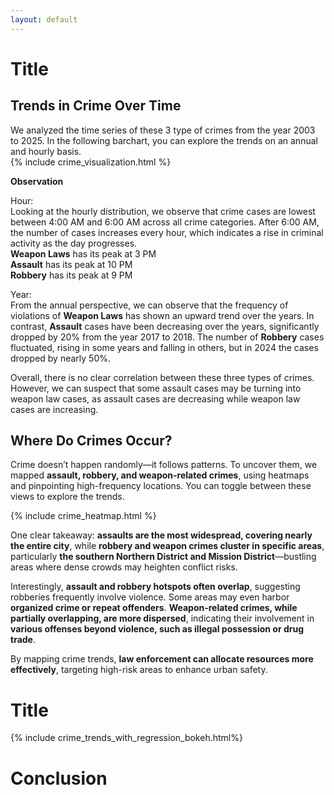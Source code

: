 ```yaml
---
layout: default
---
```


# Title


## Trends in Crime Over Time
We analyzed the time series of these 3 type of crimes from the year 2003 to 2025. In the following barchart, you can explore the trends on an annual and hourly basis.
<br>
{% include crime_visualization.html %}

**Observation**

Hour: <br>
Looking at the hourly distribution, we observe that crime cases are lowest between 4:00 AM and 6:00 AM across all crime categories. After 6:00 AM, the number of cases increases every hour, which indicates a rise in criminal activity as the day progresses.
<br>
**Weapon Laws** has its peak at 3 PM <br>
**Assault** has its peak at 10 PM <br>
**Robbery** has its peak at 9 PM <br>

Year: <br>
From the annual perspective, we can observe that the frequency of violations of **Weapon Laws** has shown an upward trend over the years. In contrast, **Assault** cases have been  decreasing over the years, significantly dropped by 20% from the year 2017 to 2018.
The number of **Robbery** cases fluctuated, rising in some years and falling in others, but in 2024 the cases dropped by nearly 50%.<br>

Overall, there is no clear correlation between these three types of crimes. However, we can suspect that some assault cases may be turning into weapon law cases, as assault cases are decreasing while weapon law cases are increasing.

## Where Do Crimes Occur?

Crime doesn’t happen randomly—it follows patterns. To uncover them, we mapped **assault, robbery, and weapon-related crimes**, using heatmaps and pinpointing high-frequency locations. You can toggle between these views to explore the trends.

{% include crime_heatmap.html %}

One clear takeaway: **assaults are the most widespread, covering nearly the entire city**, while **robbery and weapon crimes cluster in specific areas**, particularly **the southern Northern District and Mission District**—bustling areas where dense crowds may heighten conflict risks.

Interestingly, **assault and robbery hotspots often overlap**, suggesting robberies frequently involve violence. Some areas may even harbor **organized crime or repeat offenders**. **Weapon-related crimes, while partially overlapping, are more dispersed**, indicating their involvement in **various offenses beyond violence, such as illegal possession or drug trade**.

By mapping crime trends, **law enforcement can allocate resources more effectively**, targeting high-risk areas to enhance urban safety.

# Title
{% include crime_trends_with_regression_bokeh.html%}


# Conclusion 
